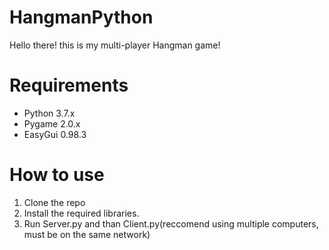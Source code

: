 # HangmanPython
 Hello there!
 this is my multi-player Hangman game! 
# Requirements
 - Python 3.7.x
 - Pygame 2.0.x
 - EasyGui 0.98.3
# How to use
 1. Clone the repo
 2. Install the required libraries.
 3. Run Server.py and than Client.py(reccomend using multiple computers, must be on the same network)
